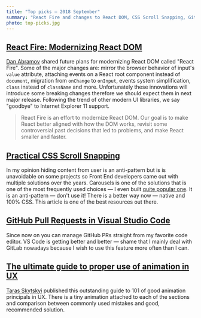 ```yaml
---
title: "Top picks — 2018 September"
summary: "React Fire and changes to React DOM, CSS Scroll Snapping, GitHub PRs in Visual Studio Code, animations in UX and more…"
photo: top-picks.jpg
---
```


## [React Fire: Modernizing React DOM](https://github.com/facebook/react/issues/13525)

[Dan Abramov](https://twitter.com/dan_abramov) shared future plans for modernizing React DOM called "React Fire". Some of the major changes are: mirror the browser behavior of input's `value` attribute, attaching events on a React root component instead of `document`, migration from `onChange` to `onInput`, events system simplification, `class` instead of `className` and more. Unfortunately these innovations will introduce some breaking changes therefore we should expect them in next major release. Following the trend of other modern UI libraries, we say "goodbye" to Internet Explorer 11 support. 

> React Fire is an effort to modernize React DOM. Our goal is to make React better aligned with how the DOM works, revisit some controversial past decisions that led to problems, and make React smaller and faster.

## [Practical CSS Scroll Snapping](https://css-tricks.com/practical-css-scroll-snapping/)

In my opinion hiding content from user is an anti-pattern but is is unavoidable on some projects so Front End developers came out with multiple solutions over the years. Carousels is one of the solutions that is one of the most frequently used choices — I even built [quite popular one](https://pawelgrzybek.github.io/siema/). It is an anti-pattern — don't use it! There is a better way now — native and 100% CSS. This article is one of the best resources out there.

## [GitHub Pull Requests in Visual Studio Code](https://code.visualstudio.com/blogs/2018/09/10/introducing-github-pullrequests)

Since now on you can manage GitHub PRs straight from my favorite code editor. VS Code is getting better and better — shame that I mainly deal with GitLab nowadays because I wish to use this feature more often than I can.

## [The ultimate guide to proper use of animation in UX](https://uxdesign.cc/the-ultimate-guide-to-proper-use-of-animation-in-ux-10bd98614fa9)

[Taras Skytskyi](https://twitter.com/skytskyi) published this outstanding guide to 101 of good animation principals in UX. There is a tiny animation attached to each of the sections and comparison between commonly used mistakes and good, recommended solution.

